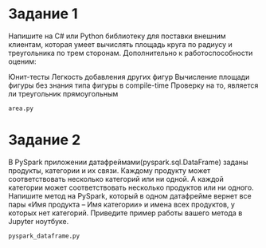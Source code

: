 # Задание 1


Напишите на C# или Python библиотеку для поставки внешним клиентам, которая умеет вычислять площадь круга по радиусу и треугольника по трем сторонам. Дополнительно к работоспособности оценим:

Юнит-тесты
Легкость добавления других фигур
Вычисление площади фигуры без знания типа фигуры в compile-time
Проверку на то, является ли треугольник прямоугольным


```
area.py 
```

# Задание 2

В PySpark приложении датафреймами(pyspark.sql.DataFrame) заданы продукты, категории и их связи. Каждому продукту может 
соответствовать несколько категорий или ни одной. А каждой категории может соответствовать несколько продуктов или ни 
одного. Напишите метод на PySpark, который в одном датафрейме вернет все пары «Имя продукта – Имя категории» и имена всех 
продуктов, у которых нет категорий. Приведите пример работы вашего метода в Jupyter ноутбуке.

```
pyspark_dataframe.py
```
